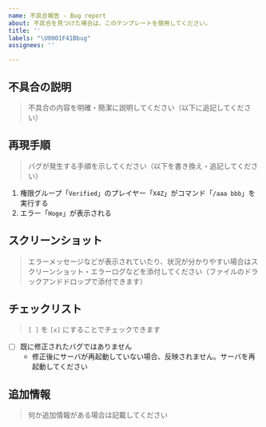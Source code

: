 ```yaml
---
name: 不具合報告 - Bug report
about: 不具合を見つけた場合は、このテンプレートを使用してください。
title: ''
labels: "\U0001F41Bbug"
assignees: ''

---
```


## 不具合の説明

> 不具合の内容を明確・簡潔に説明してください（以下に追記してください）



## 再現手順

> バグが発生する手順を示してください（以下を書き換え・追記してください）

1. 権限グループ「`Verified`」のプレイヤー「`X4Z`」がコマンド「`/aaa bbb`」を実行する
2. エラー「`Hoge`」が表示される

## スクリーンショット

> エラーメッセージなどが表示されていたり、状況が分かりやすい場合はスクリーンショット・エラーログなどを添付してください（ファイルのドラックアンドドロップで添付できます）



## チェックリスト

> `[ ]` を `[x]` にすることでチェックできます

- [ ] 既に修正されたバグではありません
  - 修正後にサーバが再起動していない場合、反映されません。サーバを再起動してください

## 追加情報

> 何か追加情報がある場合は記載してください


